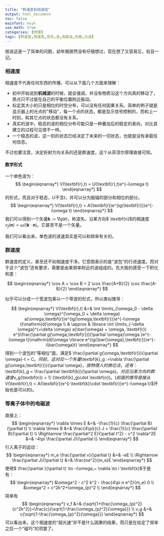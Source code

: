 ```yaml
---
title: "群速度和相速度"
output: html_document
toc: false
mainfont: msyh
use_math: true
categories: [物理]
tags: [群速度,相速度,信号,波,电磁波,色散,光速]
---
```

<meta http-equiv='Content-Type' content='text/html; charset=utf-8' />
按说这是一了简单的问题，幼年期居然没有仔细想过，现在想了又容易忘，权且一记。

### 相速度

相速度不代表任何东西的传播，可以从下面几个方面来理解：

* 初中开始说到**机械波**的时候，就会强调，并没有物质沿这个方向真的移动了，质点只不过是在自己的平衡位置附近振动。
* 标定其大小的只是相位的时空分布，可以没有任何因果关系。简单的例子就是显示器上的光点的"移动"，每一个点的状态，都是显示信号控制的，而和上一时刻，和其它点的状态都没有关系。
* 真实的波中，稳态的波的相位分布可能只是一种叠加后的稳定的表向，对比其建立的过程可见很不一样。
* 一个稳态的波，这一刻的状态已经决定了未来的一切状态，也就是没有承载任何信息。

不过也要注意，决定折射方向关系的还是群速度，这个从菲涅尔原理直接可知。

#### 数学形式

一个单色波为：
$$
\begin{eqnarray*}
V(\textbf{r},t) = U(\textbf{r},t)e^{-i\omega t}
\end{eqnarray*}
$$
的形式，而且对于稳态，$U$不含$t$，并可以分为振辐的部分和相位的部分。
$$
\begin{eqnarray*}
V(\textbf{r},t) = A(\textbf{r})e^{ig(\textbf{r})}e^{-i\omega t}
\end{eqnarray*}
$$
我们可以得到一个矢量$\textbf{k} := \nabla g(\textbf{r})$，称波矢。沿某方向$ \textbf{n}$的相速度 $v_f(\textbf{n}) = \omega / (\textbf{k} \cdot \textbf{n})$。它甚至不是一个矢量。

我们可以看出来，单色波的波速其实是可以和频率有关的。

### 群速度

群速度的定义，甚至还不如相速度干净。它意图表示的是“波包”的行进速度。而对于这个“波包”还有要求，需要是由某频率附近的波组成的。先大致的感受一下积化和差：

$$
\begin{eqnarray*}
\cos A + \cos B = 2 \cos \frac{A+B}{2} \cos \frac{A-B}{2}
\end{eqnarray*}
$$

似乎可以分成一个宽波包乘以一个窄波的形式，所以类似推导：

$$
\begin{eqnarray*}
V(\textbf{r},t) &=& \int \limits_{\omega_0 - \delta \omega}^{\omega_0 + \delta \omega}  a(\omega,\textbf{r})e^{ig(\omega,\textbf{r})}e^{-i\omega t}\mathrm{d}\omega \\
& \approx & \lbrace \int \limits_{-\delta \omega}^{+\delta \omega} a(\bar{\omega} + \omega, \textbf{r})
e^{i\frac{\partial g(\omega,\textbf{r})}{\partial \omega}\omega }e^{-i\omega t}\mathrm{d}\omega
\rbrace e^{ig(\bar{\omega},\textbf{r})}e^{-i\bar{\omega}t}
\end{eqnarray*}
$$
得到一个波包的“等相位”面，满足$ \frac{\partial g(\omega,\textbf{r})}{\partial \omega}-t = C$。同前，这对应一个矢量$\textbf{k}_g :=\nabla \frac{\partial g(\omega,\textbf{r})}{\partial \omega}$，按物理人的换位法，还有：$ \textbf{k}_g = \frac{\partial \textbf{k}}{\partial \omega}$。对应沿某方向的群速度$v_g(\textbf{n}) = 1/ (\textbf{k}_g\cdot \textbf{n})$。(前面的推导直接从$V(\textbf{r},t) = A(\textbf{r})e^{i \textbf{k}\cdot \textbf{r}}e^{-i\omega t}$开始也是可以的)。

### 等离子体中的电磁波

直接上：
$$
\begin{eqnarray*}
\nabla \times E &=& -\frac{1}{c} \frac{\partial B}{\partial t} \\
\nabla \times B &=& \frac{4\pi}{c} J + \frac{1}{c} \frac{\partial B}{\partial t} \\
\Rightarrow \frac{\partial^2 E}{\partial t^2} - c^2 \nabla^2E &=& -4\pi \frac{\partial J}{\partial t}
\end{eqnarray*}
$$
引入离子的运动：
$$
\begin{eqnarray*}
m_e \frac{\partial v}{\partial t} &=& -eE \\
\Rightarrow \frac{\partial J}{\partial t} &=& \frac{ne^2}{m_e}E
\end{eqnarray*}
$$
使用$ \frac{\partial }{\partial t} \to -i\omega,~ \nabla \to i \textbf{k}$于是有：
$$
\begin{eqnarray*}
&\omega^2 - c^2 k^2 - \frac{4\pi n e^2}{m_e}  0 \\
&\omega^2 = c^2k^2+\omega_{p}^2 \\
\end{eqnarray*}
$$
简单有
$$
\begin{eqnarray*}
v_f &=& c\sqrt{1+\frac{\omega_{p}^2}{c^2k^2}}=\frac{c}{\sqrt{1-\frac{\omega_{p}^2}{\omega}}} \\
v_g &=& c{\sqrt{1-\frac{\omega_{p}^2}{\omega}}}
\end{eqnarray*}
$$
可以看出来，这个相速度的“超光速”并不是什么因果的结果，而只是在给定了频率之后一个“碰巧”的项罢了。

